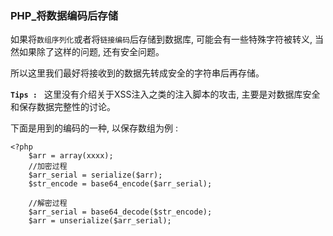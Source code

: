 ### PHP_将数据编码后存储

如果将`数组序列化`或者将`链接编码`后存储到数据库, 可能会有一些特殊字符被转义, 当然如果除了这样的问题, 还有安全问题。

所以这里我们最好将接收到的数据先转成安全的字符串后再存储。

**`Tips : `** 这里没有介绍关于XSS注入之类的注入脚本的攻击, 主要是对数据库安全和保存数据完整性的讨论。

下面是用到的编码的一种, 以保存数组为例 : 

    <?php
        $arr = array(xxxx);
        //加密过程
        $arr_serial = serialize($arr);
        $str_encode = base64_encode($arr_serial);
        
        //解密过程
        $arr_serial = base64_decode($str_encode);
        $arr = unserialize($arr_serial);
        